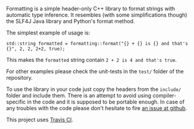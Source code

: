 Formatting is a simple header-only C++ library to format strings with
automatic type inference. It resembles (with some simplifications though) 
the SLF4J Java library and Python's format method.

The simplest example of usage is:

	std::string formatted = formatting::format("{} + {} is {} and that's {}", 2, 2, 2+2, true);

This makes the `formatted` string contain `2 + 2 is 4 and that's true`.

For other examples please check the unit-tests in the `test/` folder of the repository.

To use the library in your code just copy the headers from the `include/` folder
and include them. There is an attempt to avoid using compiler-specific in the code 
and it is supposed to be portable enough. In case of any troubles with the code 
please don't hesitate to fire 
[an issue at github](https://github.com/lisitsyn/formatting/issues/new).

This project uses [Travis CI](https://travis-ci.org/lisitsyn/formatting).
